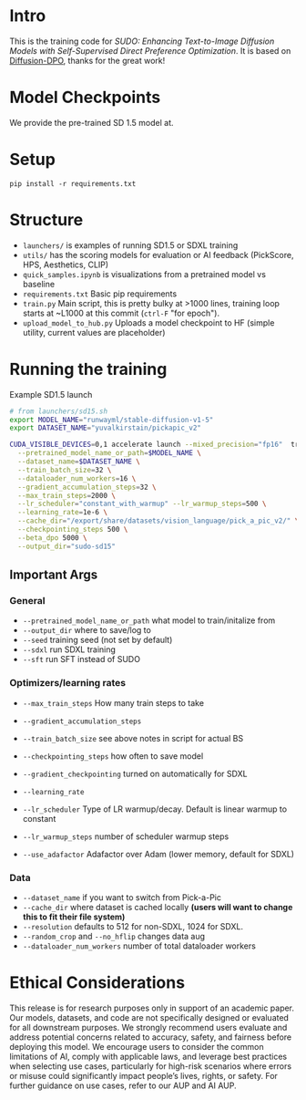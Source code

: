 # Intro

This is the training code for *SUDO: Enhancing Text-to-Image Diffusion Models with
Self-Supervised Direct Preference Optimization*. It is based on [Diffusion-DPO](https://arxiv.org/abs/2311.12908), thanks for the great work!

# Model Checkpoints

We provide the pre-trained SD 1.5 model at.

# Setup

`pip install -r requirements.txt`

# Structure

- `launchers/` is examples of running SD1.5 or SDXL training
- `utils/` has the scoring models for evaluation or AI feedback (PickScore, HPS, Aesthetics, CLIP)
- `quick_samples.ipynb` is visualizations from a pretrained model vs baseline
- `requirements.txt` Basic pip requirements
- `train.py` Main script, this is pretty bulky at >1000 lines, training loop starts at ~L1000 at this commit (`ctrl-F` "for epoch").
- `upload_model_to_hub.py` Uploads a model checkpoint to HF (simple utility, current values are placeholder)

# Running the training

Example SD1.5 launch

```bash
# from launchers/sd15.sh
export MODEL_NAME="runwayml/stable-diffusion-v1-5"
export DATASET_NAME="yuvalkirstain/pickapic_v2"

CUDA_VISIBLE_DEVICES=0,1 accelerate launch --mixed_precision="fp16"  train.py \
  --pretrained_model_name_or_path=$MODEL_NAME \
  --dataset_name=$DATASET_NAME \
  --train_batch_size=32 \
  --dataloader_num_workers=16 \
  --gradient_accumulation_steps=32 \
  --max_train_steps=2000 \
  --lr_scheduler="constant_with_warmup" --lr_warmup_steps=500 \
  --learning_rate=1e-6 \
  --cache_dir="/export/share/datasets/vision_language/pick_a_pic_v2/" \
  --checkpointing_steps 500 \
  --beta_dpo 5000 \
  --output_dir="sudo-sd15"
```

## Important Args

### General

- `--pretrained_model_name_or_path` what model to train/initalize from
- `--output_dir` where to save/log to
- `--seed` training seed (not set by default)
- `--sdxl` run SDXL training
- `--sft` run SFT instead of SUDO

### Optimizers/learning rates

- `--max_train_steps` How many train steps to take

- `--gradient_accumulation_steps`

- `--train_batch_size` see above notes in script for actual BS

- `--checkpointing_steps` how often to save model

- `--gradient_checkpointing` turned on automatically for SDXL

- `--learning_rate`
- `--lr_scheduler` Type of LR warmup/decay. Default is linear warmup to constant
- `--lr_warmup_steps` number of scheduler warmup steps
- `--use_adafactor` Adafactor over Adam (lower memory, default for SDXL)

### Data

- `--dataset_name` if you want to switch from Pick-a-Pic
- `--cache_dir` where dataset is cached locally **(users will want to change this to fit their file system)**
- `--resolution` defaults to 512 for non-SDXL, 1024 for SDXL.
- `--random_crop` and `--no_hflip` changes data aug
- `--dataloader_num_workers` number of total dataloader workers

# Ethical Considerations

This release is for research purposes only in support of an academic paper. Our models, datasets, and code are not specifically designed or evaluated for all downstream purposes. We strongly recommend users evaluate and address potential concerns related to accuracy, safety, and fairness before deploying this model. We encourage users to consider the common limitations of AI, comply with applicable laws, and leverage best practices when selecting use cases, particularly for high-risk scenarios where errors or misuse could significantly impact people’s lives, rights, or safety. For further guidance on use cases, refer to our AUP and AI AUP.
